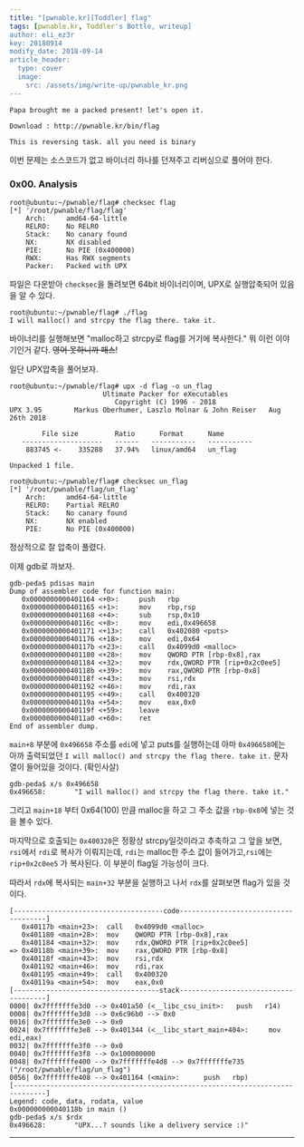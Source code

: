 ```yaml
---
title: "[pwnable.kr][Toddler] flag"
tags: [pwnable.kr, Toddler's Bottle, writeup]
author: eli_ez3r
key: 20180914
modify_date: 2018-09-14
article_header:
  type: cover
  image:
    src: /assets/img/write-up/pwnable_kr.png
---
```


```
Papa brought me a packed present! let's open it.

Download : http://pwnable.kr/bin/flag

This is reversing task. all you need is binary
```

이번 문제는 소스코드가 없고 바이너리 하나를 던져주고 리버싱으로 풀어야 한다.



### 0x00. Analysis

```
root@ubuntu:~/pwnable/flag# checksec flag
[*] '/root/pwnable/flag/flag'
    Arch:     amd64-64-little
    RELRO:    No RELRO
    Stack:    No canary found
    NX:       NX disabled
    PIE:      No PIE (0x400000)
    RWX:      Has RWX segments
    Packer:   Packed with UPX
```

파일은 다운받아 `checksec`을 돌려보면 64bit 바이너리이며, UPX로 실행압축되어 있음을 알 수 있다.

```
root@ubuntu:~/pwnable/flag# ./flag
I will malloc() and strcpy the flag there. take it.
```

바이너리를 실행해보면 "malloc하고 strcpy로 flag를 거기에 복사한다." 뭐 이런 이야기인거 같다. ~~영어 못하니까 패스~~!

일단 UPX압축을 풀어보자.

```
root@ubuntu:~/pwnable/flag# upx -d flag -o un_flag
                       Ultimate Packer for eXecutables
                          Copyright (C) 1996 - 2018
UPX 3.95        Markus Oberhumer, Laszlo Molnar & John Reiser   Aug 26th 2018

        File size         Ratio      Format      Name
   --------------------   ------   -----------   -----------
    883745 <-    335288   37.94%   linux/amd64   un_flag

Unpacked 1 file.
```

```
root@ubuntu:~/pwnable/flag# checksec un_flag
[*] '/root/pwnable/flag/un_flag'
    Arch:     amd64-64-little
    RELRO:    Partial RELRO
    Stack:    No canary found
    NX:       NX enabled
    PIE:      No PIE (0x400000)
```

정상적으로 잘 압축이 풀렸다.

이제 gdb로 까보자.

```
gdb-peda$ pdisas main
Dump of assembler code for function main:
   0x0000000000401164 <+0>:     push   rbp
   0x0000000000401165 <+1>:     mov    rbp,rsp
   0x0000000000401168 <+4>:     sub    rsp,0x10
   0x000000000040116c <+8>:     mov    edi,0x496658
   0x0000000000401171 <+13>:    call   0x402080 <puts>
   0x0000000000401176 <+18>:    mov    edi,0x64
   0x000000000040117b <+23>:    call   0x4099d0 <malloc>
   0x0000000000401180 <+28>:    mov    QWORD PTR [rbp-0x8],rax
   0x0000000000401184 <+32>:    mov    rdx,QWORD PTR [rip+0x2c0ee5]
   0x000000000040118b <+39>:    mov    rax,QWORD PTR [rbp-0x8]
   0x000000000040118f <+43>:    mov    rsi,rdx
   0x0000000000401192 <+46>:    mov    rdi,rax
   0x0000000000401195 <+49>:    call   0x400320
   0x000000000040119a <+54>:    mov    eax,0x0
   0x000000000040119f <+59>:    leave
   0x00000000004011a0 <+60>:    ret
End of assembler dump.
```

`main+8` 부분에 `0x496658` 주소를 `edi`에 넣고 puts를 실행하는데 아마 `0x496658`에는 아까 출력되었던 `I will malloc() and strcpy the flag there. take it.` 문자열이 들어있을 것이다. (확인사살)

```
gdb-peda$ x/s 0x496658
0x496658:       "I will malloc() and strcpy the flag there. take it."
```

그리고 `main+18` 부터 0x64(100) 만큼 malloc을 하고 그 주소 값을 `rbp-0x8`에 넣는 것을 볼수 있다.

마지막으로 호출되는 `0x400320`은 정황상 strcpy일것이라고 추축하고 그 앞을 보면, `rsi`에서 `rdi`로 복사가 이뤄지는데, `rdi`는 malloc한 주소 값이 들어가고,`rsi`에는 `rip+0x2c0ee5` 가 복사된다. 이 부분이 flag일 가능성이 크다.

따라서 `rdx`에 복사되는 `main+32` 부분을 실행하고 나서 `rdx`를 살펴보면 flag가 있을 것이다.

```
[-------------------------------------code-------------------------------------]
   0x40117b <main+23>:  call   0x4099d0 <malloc>
   0x401180 <main+28>:  mov    QWORD PTR [rbp-0x8],rax
   0x401184 <main+32>:  mov    rdx,QWORD PTR [rip+0x2c0ee5]
=> 0x40118b <main+39>:  mov    rax,QWORD PTR [rbp-0x8]
   0x40118f <main+43>:  mov    rsi,rdx
   0x401192 <main+46>:  mov    rdi,rax
   0x401195 <main+49>:  call   0x400320
   0x40119a <main+54>:  mov    eax,0x0
[------------------------------------stack-------------------------------------]
0000| 0x7fffffffe3d0 --> 0x401a50 (<__libc_csu_init>:   push   r14)
0008| 0x7fffffffe3d8 --> 0x6c96b0 --> 0x0
0016| 0x7fffffffe3e0 --> 0x0
0024| 0x7fffffffe3e8 --> 0x401344 (<__libc_start_main+404>:     mov    edi,eax)
0032| 0x7fffffffe3f0 --> 0x0
0040| 0x7fffffffe3f8 --> 0x100000000
0048| 0x7fffffffe400 --> 0x7fffffffe4d8 --> 0x7fffffffe735 ("/root/pwnable/flag/un_flag")
0056| 0x7fffffffe408 --> 0x401164 (<main>:      push   rbp)
[------------------------------------------------------------------------------]
Legend: code, data, rodata, value
0x000000000040118b in main ()
gdb-peda$ x/s $rdx
0x496628:       "UPX...? sounds like a delivery service :)"
```

-----


